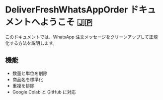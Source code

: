 # DeliverFreshWhatsAppOrder ドキュメントへようこそ 🇯🇵

このドキュメントでは、WhatsApp 注文メッセージをクリーンアップして正規化する方法を説明します。

## 機能
- 数量と単位を削除
- 商品名を標準化
- 重複を排除
- Google Colab と GitHub に対応


